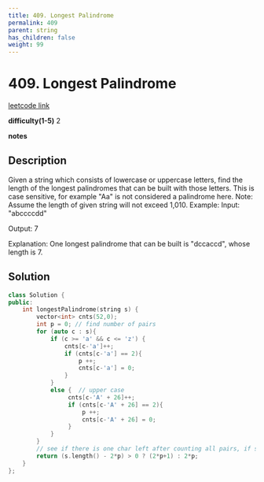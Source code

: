```yaml
---
title: 409. Longest Palindrome
permalink: 409
parent: string
has_children: false
weight: 99
---
```

# 409. Longest Palindrome
[leetcode link](https://leetcode.com/problems/longest-palindrome/)

**difficulty(1-5)** 
2

**notes**   


## Description
Given a string which consists of lowercase or uppercase letters, find the length of the longest palindromes that can be built with those letters.
This is case sensitive, for example "Aa" is not considered a palindrome here.
Note:
Assume the length of given string will not exceed 1,010.
Example:
Input:
"abccccdd"

Output:
7

Explanation:
One longest palindrome that can be built is "dccaccd", whose length is 7.

## Solution
```c++
class Solution {
public:
    int longestPalindrome(string s) {
        vector<int> cnts(52,0);
        int p = 0; // find number of pairs
        for (auto c : s){
            if (c >= 'a' && c <= 'z') {
                cnts[c-'a']++;
                if (cnts[c-'a'] == 2){
                    p ++;
                    cnts[c-'a'] = 0;
                }                
            }
            else {  // upper case
                 cnts[c-'A' + 26]++;
                 if (cnts[c-'A' + 26] == 2){
                     p ++;
                     cnts[c-'A' + 26] = 0;
                 } 
            }
        }
        // see if there is one char left after counting all pairs, if so, add 1 to res.
        return (s.length() - 2*p) > 0 ? (2*p+1) : 2*p;
    }
};
```


